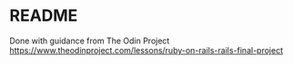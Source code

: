 # README

Done with guidance from The Odin Project
https://www.theodinproject.com/lessons/ruby-on-rails-rails-final-project